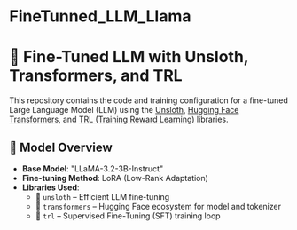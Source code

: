 # FineTunned_LLM_Llama

# 🧠 Fine-Tuned LLM with Unsloth, Transformers, and TRL

This repository contains the code and training configuration for a fine-tuned Large Language Model (LLM) using the [Unsloth](https://github.com/unslothai/unsloth), [Hugging Face Transformers](https://github.com/huggingface/transformers), and [TRL (Training Reward Learning)](https://github.com/huggingface/trl) libraries.



## 🚀 Model Overview

- **Base Model**: "LLaMA-3.2-3B-Instruct"
- **Fine-tuning Method**: LoRA (Low-Rank Adaptation)
- **Libraries Used**:
  - 🐌 `unsloth` – Efficient LLM fine-tuning
  - 🤗 `transformers` – Hugging Face ecosystem for model and tokenizer
  - 🧠 `trl` – Supervised Fine-Tuning (SFT) training loop



